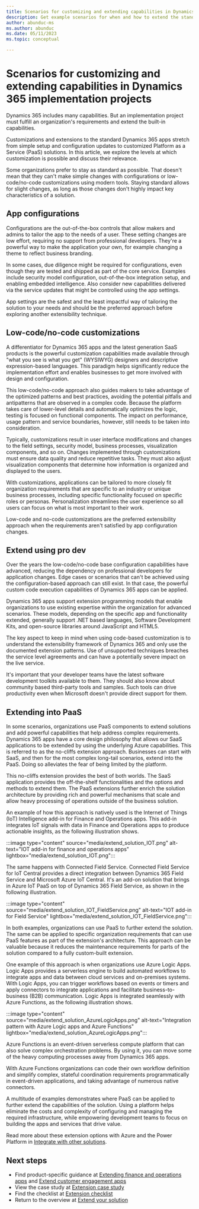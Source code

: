 ```yaml
---
title: Scenarios for customizing and extending capabilities in Dynamics 365 implementation projects
description: Get example scenarios for when and how to extend the standard capabilities in Dynamics 365 implementation projects.
author: abunduc-ms
ms.author: abunduc
ms.date: 05/11/2023
ms.topic: conceptual

---
```


# Scenarios for customizing and extending capabilities in Dynamics 365 implementation projects

Dynamics 365 includes many capabilities. But an implementation project must fulfill an organization's requirements and extend the built-in capabilities.  

Customizations and extensions to the standard Dynamics 365 apps stretch from simple setup and configuration updates to customized Platform as a Service (PaaS) solutions. In this article, we explore the levels at which customization is possible and discuss their relevance.

Some organizations prefer to stay as standard as possible. That doesn't mean that they can't make simple changes with configurations or low-code/no-code customizations using modern tools. Staying standard allows for slight changes, as long as those changes don't highly impact key characteristics of a solution.

## App configurations

Configurations are the out-of-the-box controls that allow makers and admins to tailor the app to the needs of a user. These setting changes are low effort, requiring no support from professional developers. They're a powerful way to make the application your own, for example changing a theme to reflect business branding.

In some cases, due diligence might be required for configurations, even though they are tested and shipped as part of the core service. Examples include security model configuration, out-of-the-box integration setup, and enabling embedded intelligence. Also consider new capabilities delivered via the service updates that might be controlled using the app settings.

App settings are the safest and the least impactful way of tailoring the solution to your needs and should be the preferred approach before exploring another extensibility technique.

## Low-code/no-code customizations

A differentiator for Dynamics 365 apps and the latest generation SaaS products is the powerful customization capabilities made available through "what you see is what you get" (WYSIWYG) designers and descriptive expression-based languages. This paradigm helps significantly reduce the implementation effort and enables businesses to get more involved with design and configuration.

This low-code/no-code approach also guides makers to take advantage of the optimized patterns and best practices, avoiding the potential pitfalls and antipatterns that are observed in a complex code. Because the platform takes care of lower-level details and automatically optimizes the logic, testing is focused on functional components. The impact on performance, usage pattern and service boundaries, however, still needs to be taken into consideration.

Typically, customizations result in user interface modifications and changes to the field settings, security model, business processes, visualization components, and so on. Changes implemented through customizations must ensure data quality and reduce repetitive tasks. They must also adjust visualization components that determine how information is organized and displayed to the users.

With customizations, applications can be tailored to more closely fit organization requirements that are specific to an industry or unique business processes, including specific functionality focused on specific roles or personas. Personalization streamlines the user experience so all users can focus on what is most important to their work.  

Low-code and no-code customizations are the preferred extensibility approach when the requirements aren't satisfied by app configuration changes.

## Extend using pro dev

Over the years the low-code/no-code base configuration capabilities have advanced, reducing the dependency on professional developers for application changes. Edge cases or scenarios that can't be achieved using the configuration-based approach can still exist. In that case, the powerful custom code execution capabilities of Dynamics 365 apps can be applied.

Dynamics 365 apps support extension programming models that enable organizations to use existing expertise within the organization for advanced scenarios. These models, depending on the specific app and functionality extended, generally support .NET based languages, Software Development Kits, and open-source libraries around JavaScript and HTML5.

The key aspect to keep in mind when using code-based customization is to understand the extensibility framework of Dynamics 365 and only use the documented extension patterns. Use of unsupported techniques breaches the service level agreements and can have a potentially severe impact on the live service.

It's important that your developer teams have the latest software development toolkits available to them. They should also know about community based third-party tools and samples. Such tools can drive productivity even when Microsoft doesn't provide direct support for them.

## Extending into PaaS

In some scenarios, organizations use PaaS components to extend solutions and add powerful capabilities that help address complex requirements. Dynamics 365 apps have a core design philosophy that allows our SaaS applications to be extended by using the underlying Azure capabilities. This is referred to as the no-cliffs extension approach. Businesses can start with SaaS, and then for the most complex long-tail scenarios, extend into the PaaS. Doing so alleviates the fear of being limited by the platform.

This no-cliffs extension provides the best of both worlds. The SaaS application provides the off-the-shelf functionalities and the options and methods to extend them. The PaaS extensions further enrich the solution architecture by providing rich and powerful mechanisms that scale and allow heavy processing of operations outside of the business solution.

An example of how this approach is natively used is the Internet of Things (IoT) Intelligence add-in for Finance and Operations apps. This add-in integrates IoT signals with data in Finance and Operations apps to produce actionable insights, as the following illustration shows.

:::image type="content" source="media/extend_solution_IOT.png" alt-text="IOT add-in for finance and operations apps" lightbox="media/extend_solution_IOT.png":::

The same happens with Connected Field Service. Connected Field Service for IoT Central provides a direct integration between Dynamics 365 Field Service and Microsoft Azure IoT Central. It's an add-on solution that brings in Azure IoT PaaS on top of Dynamics 365 Field Service, as shown in the following illustration.

:::image type="content" source="media/extend_solution_IOT_FieldService.png" alt-text="IOT add-in for Field Service" lightbox="media/extend_solution_IOT_FieldService.png":::

In both examples, organizations can use PaaS to further extend the solution. The same can be applied to specific organization requirements that can use PaaS features as part of the extension's architecture. This approach can be valuable because it reduces the maintenance requirements for parts of the solution compared to a fully custom-built extension.

One example of this approach is when organizations use Azure Logic Apps. Logic Apps provides a serverless engine to build automated workflows to integrate apps and data between cloud services and on-premises systems. With Logic Apps, you can trigger workflows based on events or timers and apply connectors to integrate applications and facilitate business-to-business (B2B) communication. Logic Apps is integrated seamlessly with Azure Functions, as the following illustration shows.

:::image type="content" source="media/extend_solution_AzureLogicApps.png" alt-text="Integration pattern with Azure Logic apps and Azure Functions" lightbox="media/extend_solution_AzureLogicApps.png":::

Azure Functions is an event-driven serverless compute platform that can also solve complex orchestration problems. By using it, you can move some of the heavy computing processes away from Dynamics 365 apps.

With Azure Functions organizations can code their own workflow definition and simplify complex, stateful coordination requirements programmatically in event-driven applications, and taking advantage of numerous native connectors.

A multitude of examples demonstrates where PaaS can be applied to further extend the capabilities of the solution. Using a platform helps eliminate the costs and complexity of configuring and managing the required infrastructure, while empowering development teams to focus on building the apps and services that drive value.

Read more about these extension options with Azure and the Power Platform in [Integrate with other solutions](integrate-other-solutions.md).

## Next steps

- Find product-specific guidance at [Extending finance and operations apps](extend-your-solution-guidance-product-fo.md) and [Extend customer engagement apps](extend-your-solution-guidance-product-ce.md)  
- View the case study at [Extension case study](extend-your-solution-case-study.md)  
- Find the checklist at [Extension checklist](extend-your-solution-checklist.md)  
- Return to the overview at [Extend your solution](extend-your-solution.md)  
